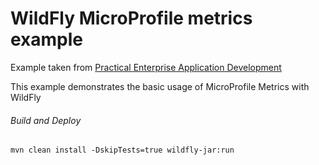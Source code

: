 WildFly MicroProfile metrics example
=====================================

Example taken from [Practical Enterprise Application Development](http://www.itbuzzpress.com/ebooks/java-ee-7-development-on-wildfly.html)

This example demonstrates the basic usage of MicroProfile Metrics with WildFly

###### Build and Deploy
```shell
mvn clean install -DskipTests=true wildfly-jar:run
```

 
 
